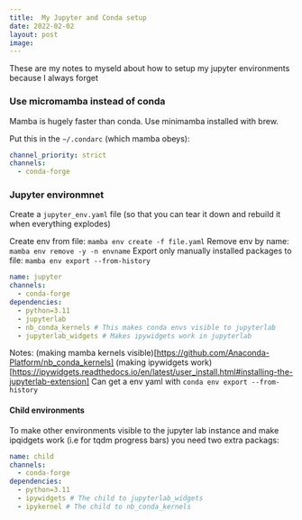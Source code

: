 ```yaml
---
title:  My Jupyter and Conda setup
date: 2022-02-02
layout: post
image:
---
```


These are my notes to myseld about how to setup my jupyter environments because I always forget

### Use micromamba instead of conda
Mamba is hugely faster than conda. Use minimamba installed with brew.

Put this in the `~/.condarc` (which mamba obeys):
```yaml
channel_priority: strict
channels:
  - conda-forge
```

### Jupyter environmnet
Create a `jupyter_env.yaml` file (so that you can tear it down and rebuild it when everything explodes)


Create env from file: `mamba env create -f file.yaml`
Remove env by name: `mamba env remove -y -n envname`
Export only manually installed packages to file: `mamba env export --from-history`

```yaml
name: jupyter
channels:
  - conda-forge
dependencies:
  - python=3.11 
  - jupyterlab
  - nb_conda_kernels # This makes conda envs visible to jupyterlab
  - jupyterlab_widgets # Makes ipywidgets work in jupyterlab
```
Notes:
(making mamba kernels visible)[https://github.com/Anaconda-Platform/nb_conda_kernels]
(making ipywidgets work)[https://ipywidgets.readthedocs.io/en/latest/user_install.html#installing-the-jupyterlab-extension]
Can get a env yaml with `conda env export --from-history`

#### Child environments
To make other environments visible to the jupyter lab instance and make ipqidgets work (i.e for tqdm progress bars) you need two extra packags:

```yaml
name: child
channels:
  - conda-forge
dependencies:
  - python=3.11
  - ipywidgets # The child to jupyterlab_widgets
  - ipykernel # The child to nb_conda_kernels
```